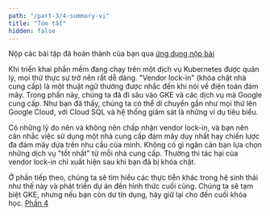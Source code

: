 ```yaml
---
path: "/part-3/4-summary-vi"
title: "Tóm tắt"
hidden: false
---
```


Nộp các bài tập đã hoàn thành của bạn qua [ứng dụng nộp bài](https://studies.cs.helsinki.fi/stats/courses/kubernetes2024)

Khi triển khai phần mềm đang chạy trên một dịch vụ Kubernetes được quản lý, mọi thứ thực sự trở nên rất dễ dàng. "Vendor lock-in" (khóa chặt nhà cung cấp) là một thuật ngữ thường được nhắc đến khi nói về điện toán đám mây. Trong phần này, chúng ta đã đi sâu vào GKE và các dịch vụ mà Google cung cấp. Như bạn đã thấy, chúng ta có thể di chuyển gần như mọi thứ lên Google Cloud, với Cloud SQL và hệ thống giám sát là những ví dụ tiêu biểu.

Có những lý do nên và không nên chấp nhận vendor lock-in, và bạn nên cân nhắc việc sử dụng một nhà cung cấp đám mây duy nhất hay chiến lược đa đám mây dựa trên nhu cầu của mình. Không có gì ngăn cản bạn lựa chọn những dịch vụ "tốt nhất" từ mỗi nhà cung cấp. Thường thì tác hại của vendor lock-in chỉ xuất hiện sau khi bạn đã bị khóa chặt.

Ở phần tiếp theo, chúng ta sẽ tìm hiểu các thực tiễn khác trong hệ sinh thái như thế này và phát triển dự án đến hình thức cuối cùng. Chúng ta sẽ tạm biệt GKE, nhưng nếu bạn còn dư tín dụng, hãy giữ lại cho đến cuối khóa học. [Phần 4](/part-4)
